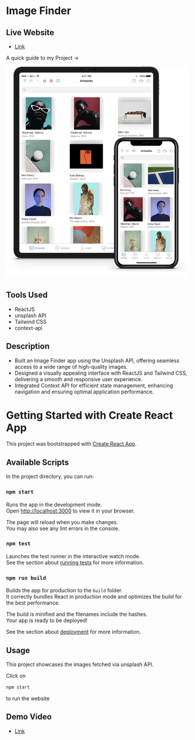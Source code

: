 # Image Finder

## Live Website

- [Link](https://find-images-app-main.vercel.app/)

A quick guide to my Project ->

<img src = "/image.webp">

## Tools Used

- ReactJS
- unsplash API
- Tailwind CSS
- context-api

## Description

- Built an Image Finder app using the Unsplash API, offering seamless access to a wide range of high-quality images.
- Designed a visually appealing interface with ReactJS and Tailwind CSS, delivering a smooth and responsive user experience.
- Integrated Context API for efficient state management, enhancing navigation and ensuring optimal application performance.

# Getting Started with Create React App

This project was bootstrapped with [Create React App](https://github.com/facebook/create-react-app).

## Available Scripts

In the project directory, you can run:

### `npm start`

Runs the app in the development mode.\
Open [http://localhost:3000](http://localhost:3000) to view it in your browser.

The page will reload when you make changes.\
You may also see any lint errors in the console.

### `npm test`

Launches the test runner in the interactive watch mode.\
See the section about [running tests](https://facebook.github.io/create-react-app/docs/running-tests) for more information.

### `npm run build`

Builds the app for production to the `build` folder.\
It correctly bundles React in production mode and optimizes the build for the best performance.

The build is minified and the filenames include the hashes.\
Your app is ready to be deployed!

See the section about [deployment](https://facebook.github.io/create-react-app/docs/deployment) for more information.

## Usage

This project showcases the images fetched via unsplash API.

Click on

```js
npm start
``` 
to run the website

## Demo Video

- [Link](https://app.gemoo.com/share/home?codeId=M0GrwQRlO5pL3)
